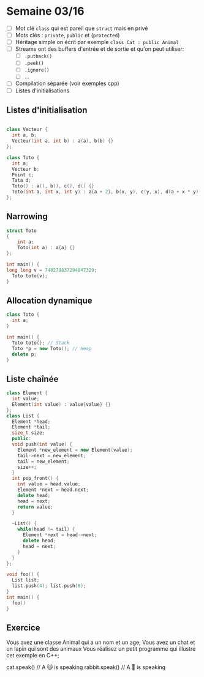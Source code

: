 # Semaine 03/16

- [ ] Mot clé `class` qui est pareil que `struct` mais en privé
- [ ] Mots clés : `private`, `public` et (`protected`)
- [ ] Héritage simple on écrit par exemple `class Cat : public Animal`
- [ ] Streams ont des buffers d'entrée et de sortie et qu'on peut utiliser: 
  - [ ] `.putback()`
  - [ ] `.peek()`
  - [ ] `.ignore()`
  - [ ] ...
- [ ] Compilation séparée (voir exemples cpp)
- [ ] Listes d'initialisations

## Listes d'initialisation

```cpp

class Vecteur {
  int a, b;
  Vecteur(int a, int b) : a(a), b(b) {}
};

class Toto {
  int a;
  Vecteur b;
  Point c;
  Tata d;
  Toto() : a(), b(), c(), d() {}
  Toto(int a, int x, int y) : a{a + 2}, b(x, y), c(y, x), d(a + x * y) {}
};
```

## Narrowing

```cpp
struct Toto  
{
    int a;
    Toto(int a) : a{a} {}
};

int main() {
long long v = 748279837294847329;
  Toto toto{v};
}
```

## Allocation dynamique

```cpp
class Toto {
  int a;
} 

int main() {
  Toto toto{}; // Stack
  Toto *p = new Toto(); // Heap
  delete p;
}
```

## Liste chaînée

```cpp
class Element {
  int value;
  Element(int value) : value{value} {}
};
class List {
  Element *head;
  Element *tail;
  size_t size;
  public:
  void push(int value) {
    Element *new_element = new Element(value);
    tail->next = new_element;
    tail = new_element;
    size++;
  }
  int pop_front() {
    int value = head.value;
    Element *next = head.next;
    delete head;
    head = next;
    return value;
  }

  ~List() {
    while(head != tail) {
      Element *next = head->next;
      delete head;
      head = next;
    }
  }
};

void foo() {
  List list;
  list.push(4); list.push(8);
}
int main() {
  foo()
}
```

## Exercice 

Vous avez une classe Animal qui a un nom et un age;
Vous avez un chat et un lapin qui sont des animaux
Vous réalisez un petit programme qui illustre cet exemple en C++;

cat.speak() // A 🐱 is speaking
rabbit.speak() // A 🐇 is speaking

